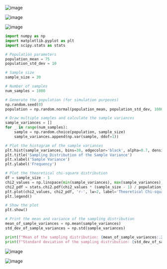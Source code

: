 ![image](https://github.com/yangshiteng/Data-Science-Learning-Path/assets/60442877/2d1b7904-c81d-4e30-a56f-1495063cdd2b)

![image](https://github.com/yangshiteng/Data-Science-Learning-Path/assets/60442877/e415152f-294d-4629-b02c-e232e37f3f77)

![image](https://github.com/yangshiteng/Data-Science-Learning-Path/assets/60442877/ae1e5b92-608a-46b0-8659-6fc26f5ff603)

```python
import numpy as np
import matplotlib.pyplot as plt
import scipy.stats as stats

# Population parameters
population_mean = 75
population_std_dev = 10

# Sample size
sample_size = 30

# Number of samples
num_samples = 1000

# Generate the population (for simulation purposes)
np.random.seed(0)
population = np.random.normal(population_mean, population_std_dev, 100000)

# Draw multiple samples and calculate the sample variances
sample_variances = []
for _ in range(num_samples):
    sample = np.random.choice(population, sample_size)
    sample_variances.append(np.var(sample, ddof=1))

# Plot the histogram of the sample variances
plt.hist(sample_variances, bins=30, edgecolor='black', alpha=0.7, density=True)
plt.title('Sampling Distribution of the Sample Variance')
plt.xlabel('Sample Variance')
plt.ylabel('Frequency')

# Plot the theoretical chi-square distribution
df = sample_size - 1
chi2_values = np.linspace(min(sample_variances), max(sample_variances), 100)
chi2_pdf = stats.chi2.pdf(chi2_values * (sample_size - 1) / population_std_dev**2, df) * (sample_size - 1) / population_std_dev**2
plt.plot(chi2_values, chi2_pdf, 'r-', lw=2, label='Theoretical Chi-square Distribution')
plt.legend()

# Show the plot
plt.show()

# Print the mean and variance of the sampling distribution
mean_of_sample_variances = np.mean(sample_variances)
std_dev_of_sample_variances = np.std(sample_variances)

print(f"Mean of the sampling distribution: {mean_of_sample_variances:.2f}")
print(f"Standard deviation of the sampling distribution: {std_dev_of_sample_variances:.2f}")
```
![image](https://github.com/yangshiteng/Data-Science-Learning-Path/assets/60442877/435ac32c-fa01-4061-9cb0-be9df03614c9)

![image](https://github.com/yangshiteng/Data-Science-Learning-Path/assets/60442877/6a84e60b-8f79-4b57-b0d0-abeca60c7cbe)







